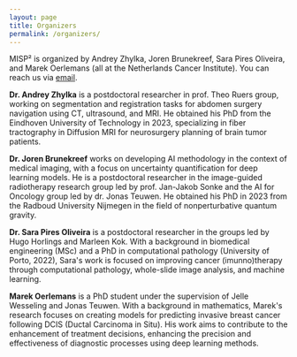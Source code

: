 ```yaml
---
layout: page
title: Organizers
permalink: /organizers/
---
```


MISP² is organized by Andrey Zhylka, Joren Brunekreef, Sara Pires Oliveira, and Marek Oerlemans (all at the Netherlands Cancer Institute). You can reach us via [email][medsymmail].

**Dr. Andrey Zhylka** is a postdoctoral researcher in prof. Theo Ruers group, working on segmentation and registration tasks for abdomen surgery navigation using CT, ultrasound, and MRI. He obtained his PhD from the Eindhoven University of Technology in 2023, specializing in fiber tractography in Diffusion MRI for neurosurgery planning of brain tumor patients.

**Dr. Joren Brunekreef** works on developing AI methodology in the context of medical imaging, with a focus on uncertainty quantification for deep learning models. He is a postdoctoral researcher in the image-guided radiotherapy research group led by prof. Jan-Jakob Sonke and the AI for Oncology group led by dr. Jonas Teuwen. He obtained his PhD in 2023 from the Radboud University Nijmegen in the field of nonperturbative quantum gravity.


**Dr. Sara Pires Oliveira** is a postdoctoral researcher in the groups led by Hugo Horlings and Marleen Kok. With a background in biomedical engineering (MSc) and a PhD in computational pathology (University of Porto, 2022), Sara's work is focused on improving cancer (imunno)therapy through computational pathology, whole-slide image analysis, and machine learning.

**Marek Oerlemans** is a PhD student under the supervision of Jelle Wesseling and Jonas Teuwen. With a background in mathematics, Marek's research focuses on creating models for predicting invasive breast cancer following DCIS (Ductal Carcinoma in Situ). His work aims to contribute to the enhancement of treatment decisions, enhancing the precision and effectiveness of diagnostic processes using deep learning methods.


[medsymmail]: mailto:medimagesymp@gmail.com
